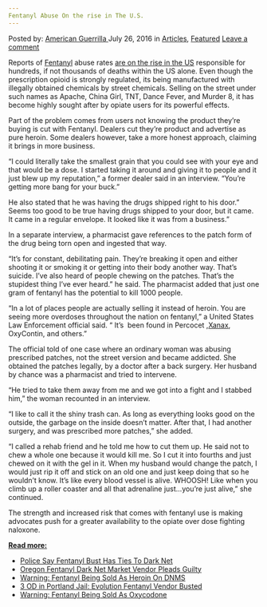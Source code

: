 ```yaml
---
Fentanyl Abuse On the rise in The U.S.
---
```

<article class="post-listing post-14916 post type-post status-publish format-standard has-post-thumbnail hentry category-articles category-deepdot-news tag-abuse tag-fentanyl">
    <div class="post-inner">
    <p class="post-meta">
    <span>Posted by: <a href="https://www.deepdotweb.com/author/americanguerrilla/" title="">American Guerrilla </a></span>
    <span>July 26, 2016</span>
    <span>in <a href="https://www.deepdotweb.com/category/articles/" rel="category tag">Articles</a>, <a href="https://www.deepdotweb.com/category/deepdot-news/" rel="category tag">Featured</a></span>
    <span><a href="https://www.deepdotweb.com/2016/07/26/fentanyl-abuse-rise-u-s/#respond">Leave a comment</a></span>
    </p>
    <div class="clear"></div>
    <div class="entry">
    <p>Reports of <a href="https://en.wikipedia.org/wiki/Fentanyl">Fentanyl</a> abuse rates <a href="http://www.wtvm.com/story/32483303/special-report-fentanyl-abuse">are on the rise in the US</a> responsible for hundreds, if not thousands of deaths within the US alone. Even though the prescription opioid is strongly regulated, its being manufactured with illegally obtained chemicals by street chemicals. Selling on the street under such names as Apache, China Girl, TNT, Dance Fever, and Murder 8, it has become highly sought after by opiate users for its powerful effects.</p>
    <p>Part of the problem comes from users not knowing the product they’re buying is cut with Fentanyl. Dealers cut they’re product and advertise as pure heroin. Some dealers however, take a more honest approach, claiming it brings in more business.</p>
    <p>“I could literally take the smallest grain that you could see with your eye and that would be a dose. I started taking it around and giving it to people and it just blew up my reputation,” a former dealer said in an interview. “You’re getting more bang for your buck.”</p>
    <p>He also stated that he was having the drugs shipped right to his door.” Seems too good to be true having drugs shipped to your door, but it came. It came in a regular envelope. It looked like it was from a business.”</p>
    <p>In a separate interview, a pharmacist gave references to the patch form of the drug being torn open and ingested that way.</p>
    <p>“It’s for constant, debilitating pain. They’re breaking it open and either shooting it or smoking it or getting into their body another way. That’s suicide. I’ve also heard of people chewing on the patches. That’s the stupidest thing I’ve ever heard.” he said. The pharmacist added that just one gram of fentanyl has the potential to kill 1000 people.</p>
    <p>“In a lot of places people are actually selling it instead of heroin. You are seeing more overdoses throughout the nation on fentanyl,” a United States Law Enforcement official said. “ It’s  been found in Percocet ,<a href="https://www.deepdotweb.com/2016/06/24/unfortunate-rise-americas-recreational-xanax-addiction/">Xanax</a>, OxyContin, and others.”</p>
    <p>The official told of one case where an ordinary woman was abusing prescribed patches, not the street version and became addicted. She obtained the patches legally, by a doctor after a back surgery. Her husband by chance was a pharmacist and tried to intervene.</p>
    <p>“He tried to take them away from me and we got into a fight and I stabbed him,” the woman recounted in an interview.</p>
    <p>“I like to call it the shiny trash can. As long as everything looks good on the outside, the garbage on the inside doesn’t matter. After that, I had another surgery, and was prescribed more patches,” she added.</p>
    <p>“I called a rehab friend and he told me how to cut them up. He said not to chew a whole one because it would kill me. So I cut it into fourths and just chewed on it with the gel in it. When my husband would change the patch, I would just rip it off and stick on an old one and just keep doing that so he wouldn’t know. It’s like every blood vessel is alive. WHOOSH! Like when you climb up a roller coaster and all that adrenaline just…you’re just alive,” she continued.</p>
    <p>The strength and increased risk that comes with fentanyl use is making advocates push for a greater availability to the opiate over dose fighting naloxone.</p>
    <p><span style="text-decoration: underline;"><strong>Read more:</strong></span></p>
    <ul>
    <li class="post-box-title"><a title="Permalink to Police Say Fentanyl Bust Has Ties To Dark Net" href="https://www.deepdotweb.com/2016/05/30/police-say-fentanyl-bust-ties-dark-net/" rel="bookmark">Police Say Fentanyl Bust Has Ties To Dark Net</a></li>
    <li class="post-box-title"><a title="Permalink to Oregon Fentanyl Dark Net Market Vendor Pleads Guilty" href="https://www.deepdotweb.com/2016/03/11/oregon-fentanyl-dark-net-market-vendor-pleads-guilty/" rel="bookmark">Oregon Fentanyl Dark Net Market Vendor Pleads Guilty</a></li>
    <li class="post-box-title"><a title="Permalink to Warning: Fentanyl Being Sold As Heroin On DNMS" href="https://www.deepdotweb.com/2015/10/17/warning-fentanyl-being-sold-as-heroin/" rel="bookmark">Warning: Fentanyl Being Sold As Heroin On DNMS</a></li>
    <li class="post-box-title"><a title="Permalink to 3 OD in Portland Jail: Evolution Fentanyl Vendor Busted" href="https://www.deepdotweb.com/2015/03/14/3-od-in-portland-jail-evolution-fentanyl-vendor-busted/" rel="bookmark">3 OD in Portland Jail: Evolution Fentanyl Vendor Busted</a></li>
    <li class="post-box-title"><a title="Permalink to Warning: Fentanyl Being Sold As Oxycodone" href="https://www.deepdotweb.com/2015/02/26/warning-fentanyl-being-sold-as-oxycodone/" rel="bookmark">Warning: Fentanyl Being Sold As Oxycodone</a></li>
    </ul>
    </div>
    <span style="display:none"><a href="https://www.deepdotweb.com/tag/abuse/" rel="tag">abuse</a> <a href="https://www.deepdotweb.com/tag/fentanyl/" rel="tag">fentanyl</a></span> <span style="display:none" class="updated">2016-07-26</span>
    <div style="display:none" class="vcard author" itemprop="author" itemscope itemtype="http://schema.org/Person"><strong class="fn" itemprop="name"><a href="https://www.deepdotweb.com/author/americanguerrilla/" title="Posts by American Guerrilla" rel="author">American Guerrilla</a></strong></div>
    </div>
</article>


